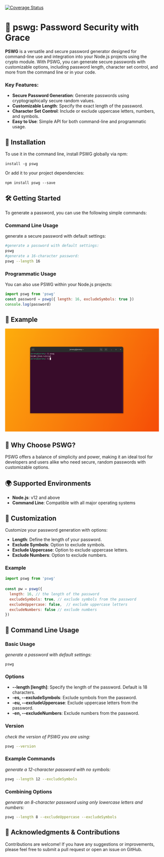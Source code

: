 [![Coverage Status](https://coveralls.io/repos/github/JeremyMColegrove/pswg/badge.svg?branch=master)](https://coveralls.io/github/JeremyMColegrove/pswg?branch=master)
# 🌟 pswg: Password Security with Grace

**PSWG** is a versatile and secure password generator designed for command-line use and integration into your Node.js projects using the crypto module. With PSWG, you can generate secure passwords with customizable options, including password length, character set control, and more from the command line or in your code.

### Key Features:

- **Secure Password Generation**: Generate passwords using cryptographically secure random values.
- **Customizable Length**: Specify the exact length of the password.
- **Character Set Control**: Include or exclude uppercase letters, numbers, and symbols.
- **Easy to Use**: Simple API for both command-line and programmatic usage.

## 🚀 Installation

To use it in the command line, install PSWG globally via npm:

`install -g pswg`

Or add it to your project dependencies:

`npm install pswg --save`

## 🛠 Getting Started

To generate a password, you can use the following simple commands:

### Command Line Usage

generate a secure password with default settings:

```bash
#generate a password with default settings:
pswg
#generate a 16-character password:
pswg --length 16
```

### Programmatic Usage

You can also use PSWG within your Node.js projects:

```javascript 
import pswg from 'pswg'
const password = pswg({ length: 16, excludeSymbols: true })
console.log(password)
```

## 📸 Example

![Example image](image.png)

## 🌟 Why Choose PSWG?

PSWG offers a balance of simplicity and power, making it an ideal tool for developers and users alike who need secure, random passwords with customizable options.

## 🌍 Supported Environments

- **Node.js**: v12 and above
- **Command Line**: Compatible with all major operating systems

## 🎨 Customization

Customize your password generation with options:

- **Length**: Define the length of your password.
- **Exclude Symbols**: Option to exclude symbols.
- **Exclude Uppercase**: Option to exclude uppercase letters.
- **Exclude Numbers**: Option to exclude numbers.

### Example
```javascript
import pswg from 'pswg'

const pw = pswg({
  length: 16, // the length of the password
  excludeSymbols: true, // exclude symbols from the password
  excludeUppercase: false,  // exclude uppercase letters
  excludeNumbers: false // exclude numbers
})
```

## 🔧 Command Line Usage

### Basic Usage

_generate a password with default settings:_

```
pswg
```

### Options

- **--length [length]**: Specify the length of the password. Default is 18 characters.
- **-es, --excludeSymbols**: Exclude symbols from the password.
- **-eu, --excludeUppercase**: Exclude uppercase letters from the password.
- **-en, --excludeNumbers**: Exclude numbers from the password.

### Version

_check the version of PSWG you are using:_

```bash
pswg --version
```

### Example Commands

_generate a 12-character password with no symbols:_

```bash
pswg --length 12 --excludeSymbols
```

### Combining Options

_generate an 8-character password using only lowercase letters and numbers:_

```bash
pswg --length 8 --excludeUppercase --excludeSymbols
```

## 🔧 Acknowledgments & Contributions

Contributions are welcome! If you have any suggestions or improvements, please feel free to submit a pull request or open an issue on GitHub.
